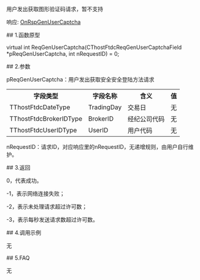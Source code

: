 <p>用户发出获取图形验证码请求，暂不支持</p>
<p>响应: <a href="../../CTHOSTFTDCTRADERAPI/ONRSPGENUSERCAPTCHA/">OnRspGenUserCaptcha</a></p>
<span class="anchor" id="5ee6f592-2a6d-4c09-8e51-55d4147ffe98"></span>
## 1.函数原型
<p>virtual int ReqGenUserCaptcha(CThostFtdcReqGenUserCaptchaField *pReqGenUserCaptcha, int nRequestID) = 0;</p>
<span class="anchor" id="9d8fa9f3-e4c0-48c0-9a99-ef9fa2be3c3e"></span>
## 2.参数
<p>pReqGenUserCaptcha：用户发出获取安全安全登陆方法请求</p>
<table><tr><th style="TEXT-ALIGN: center;">字段类型</th><th style="TEXT-ALIGN: center;">字段名称</th><th style="TEXT-ALIGN: center;">含义</th><th style="TEXT-ALIGN: center;">值</th></tr><tr><td style="TEXT-ALIGN: left;">TThostFtdcDateType</td>
<td style="TEXT-ALIGN: left;">TradingDay</td>
<td style="TEXT-ALIGN: left;">交易日</td>
<td style="TEXT-ALIGN: left;">无</td>
</tr>
<tr><td style="TEXT-ALIGN: left;">TThostFtdcBrokerIDType</td>
<td style="TEXT-ALIGN: left;">BrokerID</td>
<td style="TEXT-ALIGN: left;">经纪公司代码</td>
<td style="TEXT-ALIGN: left;">无</td>
</tr>
<tr><td style="TEXT-ALIGN: left;">TThostFtdcUserIDType</td>
<td style="TEXT-ALIGN: left;">UserID</td>
<td style="TEXT-ALIGN: left;">用户代码</td>
<td style="TEXT-ALIGN: left;">无</td>
</tr>
</table>
<p>nRequestID：请求ID，对应响应里的nRequestID，无递增规则，由用户自行维护。</p>
<span class="anchor" id="b0487808-5d48-464d-b519-52b1970a99bf"></span>
## 3.返回
<p>0，代表成功。</p>
<p>-1，表示网络连接失败；</p>
<p>-2，表示未处理请求超过许可数；</p>
<p>-3，表示每秒发送请求数超过许可数。</p>
<span class="anchor" id="1ff71220-f155-4517-a670-77ec94cd0011"></span>
## 4.调用示例
<p>无</p>
<span class="anchor" id="f9aa087f-4fc5-436b-88b7-c6cb5074a85a"></span>
## 5.FAQ
<p>无</p>
